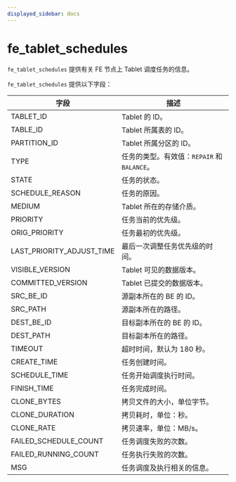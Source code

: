 ```yaml
---
displayed_sidebar: docs
---
```


# fe_tablet_schedules

`fe_tablet_schedules` 提供有关 FE 节点上 Tablet 调度任务的信息。

`fe_tablet_schedules` 提供以下字段：

| **字段**                  | **描述**                               |
| ------------------------- | ---------------------------------------|
| TABLET_ID                 | Tablet 的 ID。                         |
| TABLE_ID                  | Tablet 所属表的 ID。                   |
| PARTITION_ID              | Tablet 所属分区的 ID。                 |
| TYPE                      | 任务的类型。有效值：`REPAIR` 和 `BALANCE`。|
| STATE                     | 任务的状态。                           |
| SCHEDULE_REASON           | 任务的原因。                           |
| MEDIUM                    | Tablet 所在的存储介质。                |
| PRIORITY                  | 任务当前的优先级。                     |
| ORIG_PRIORITY             | 任务最初的优先级。                     |
| LAST_PRIORITY_ADJUST_TIME | 最后一次调整任务优先级的时间。           |
| VISIBLE_VERSION           | Tablet 可见的数据版本。                |
| COMMITTED_VERSION         | Tablet 已提交的数据版本。              |
| SRC_BE_ID                 | 源副本所在的 BE 的 ID。                |
| SRC_PATH                  | 源副本所在的路径。                     |
| DEST_BE_ID                | 目标副本所在的 BE 的 ID。              |
| DEST_PATH                 | 目标副本所在的路径。                   |
| TIMEOUT                   | 超时时间，默认为 180 秒。              |
| CREATE_TIME               | 任务创建时间。                         |
| SCHEDULE_TIME             | 任务开始调度执行时间。                 |
| FINISH_TIME               | 任务完成时间。                         |
| CLONE_BYTES               | 拷贝文件的大小，单位字节。              |
| CLONE_DURATION            | 拷贝耗时，单位：秒。                     |
| CLONE_RATE                | 拷贝速率，单位：MB/s。                  |
| FAILED_SCHEDULE_COUNT     | 任务调度失败的次数。                   |
| FAILED_RUNNING_COUNT      | 任务执行失败的次数。                   |
| MSG                       | 任务调度及执行相关的信息。             |
